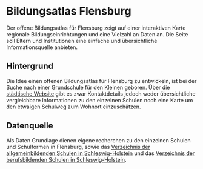 # Bildungsatlas Flensburg

Der offene Bildungsatlas für Flensburg zeigt auf einer interaktiven Karte regionale Bildungseinrichtungen und eine Vielzahl an Daten an. Die Seite soll Eltern und Institutionen eine einfache und übersichtliche Informationsquelle anbieten.



## Hintergrund

Die Idee einen offenen Bildungsatlas für Flensburg zu entwickeln, ist bei der Suche nach einer Grundschule für den Kleinen geboren. Über die [städtische Website](https://www.flensburg.de/Leben-Soziales/Kinderbetreuung-Schulen/Grundschulen) gibt es zwar Kontaktdetails jedoch weder übersichtliche vergleichbare Informationen zu den einzelnen Schulen noch eine Karte um den etwaigen Schulweg zum Wohnort einzuschätzen.


## Datenquelle

Als Daten Grundlage dienen eigene recherchen zu den einzelnen Schulen und Schulformen in Flensburg, sowie das [Verzeichnis der allgemeinbildenden Schulen in Schleswig-Holstein](https://www.statistik-nord.de/fileadmin/Dokumente/Verzeichnisse/Schulverzeichnis_A_22-23.pdf) und das [Verzeichnis der berufsbildenden Schulen in Schleswig-Holstein](https://www.statistik-nord.de/fileadmin/Dokumente/Verzeichnisse/Schulverzeichnis_B_22-23.pdf).